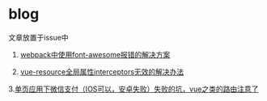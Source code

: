 # blog
文章放置于issue中

1. [webpack中使用font-awesome报错的解决方案](https://github.com/hasbug/blog/issues/1)

2. [vue-resource全局属性interceptors无效的解决办法](https://github.com/hasbug/blog/issues/2)

3.[单页应用下微信支付（IOS可以，安卓失败）失败的坑，vue之类的路由注意了](https://github.com/hasbug/blog/issues/3)
